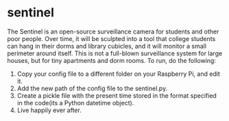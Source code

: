 # sentinel
The Sentinel is an open-source surveillance camera for students and other poor people. 
Over time, it will be sculpted into a tool that college students can hang in their dorms and library cubicles, 
and it will monitor a small perimeter around itself. This is not a full-blown surveillance system for large houses, 
but for tiny apartments and dorm rooms.
To run, do the following:
1. Copy your config file to a different folder on your Raspberry Pi, and edit it.
2. Add the new path of the config file to the sentinel.py.
3. Create a pickle file with the present time stored in the format specified in the code(its a Python datetime object).
4. Live happily ever after.


